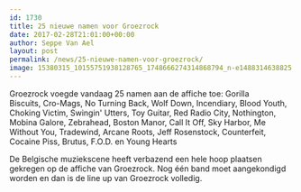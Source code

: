 ```yaml
---
id: 1730
title: 25 nieuwe namen voor Groezrock
date: 2017-02-28T21:01:00+00:00
author: Seppe Van Ael
layout: post
permalink: /news/25-nieuwe-namen-voor-groezrock/
image: 15380315_10155751938128765_1748666274314868794_n-e1488314638825.jpg
---
```

Groezrock voegde vandaag 25 namen aan de affiche toe: Gorilla Biscuits, Cro-Mags, No Turning Back, Wolf Down, Incendiary, Blood Youth, Choking Victim, Swingin' Utters, Toy Guitar, Red Radio City, Nothington, Mobina Galore, Zebrahead, Boston Manor, Call It Off, Sky Harbor, Me Without You, Tradewind, Arcane Roots, Jeff Rosenstock, Counterfeit, Cocaine Piss, Brutus, F.O.D. en Young Hearts

De Belgische muziekscene heeft verbazend een hele hoop plaatsen gekregen op de affiche van Groezrock. Nog één band moet aangekondigd worden en dan is de line up van Groezrock volledig.